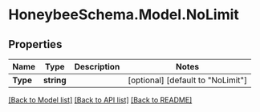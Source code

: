 
# HoneybeeSchema.Model.NoLimit

## Properties

Name | Type | Description | Notes
------------ | ------------- | ------------- | -------------
**Type** | **string** |  | [optional] [default to "NoLimit"]

[[Back to Model list]](../README.md#documentation-for-models)
[[Back to API list]](../README.md#documentation-for-api-endpoints)
[[Back to README]](../README.md)

